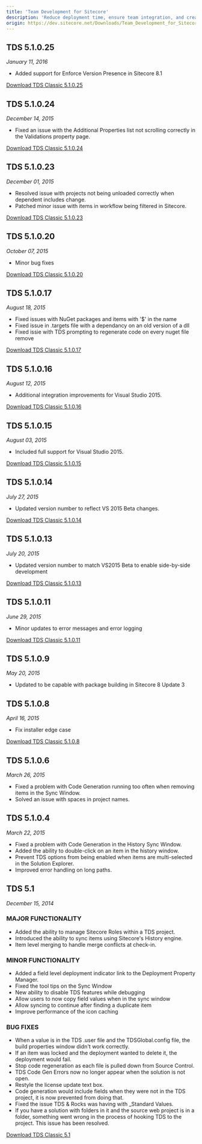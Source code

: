 ```yaml
---
title: 'Team Development for Sitecore'
description: 'Reduce deployment time, ensure team integration, and create an environment in which you can easily and quickly move code from your local environment all the way through your development workflow. Click here to learn more.'
origin: https://dev.sitecore.net/Downloads/Team_Development_for_Sitecore.aspx
---
```


## TDS 5.1.0.25 
_January 11, 2016_

- Added support for Enforce Version Presence in Sitecore 8.1

[Download TDS Classic 5.1.0.25](https://scdp.blob.core.windows.net/downloads/Team%20Development%20for%20Sitecore/5x/TDS%2051025.zip)

## TDS 5.1.0.24
_December 14, 2015_

- Fixed an issue with the Additional Properties list not scrolling correctly in the Validations property page.

[Download TDS Classic 5.1.0.24](https://scdp.blob.core.windows.net/downloads/Team%20Development%20for%20Sitecore/5x/TDS%2051024.zip)

## TDS 5.1.0.23
_December 01, 2015_

- Resolved issue with projects not being unloaded correctly when dependent includes change.
- Patched minor issue with items in workflow being filtered in Sitecore. 

[Download TDS Classic 5.1.0.23](https://scdp.blob.core.windows.net/downloads/Team%20Development%20for%20Sitecore/5x/TDS%2051023.zip)

## TDS 5.1.0.20
_October 07, 2015_

- Minor bug fixes

[Download TDS Classic 5.1.0.20](https://scdp.blob.core.windows.net/downloads/Team%20Development%20for%20Sitecore/5x/TDS%2051020.zip)

## TDS 5.1.0.17
_August 18, 2015_

- Fixed issues with NuGet packages and items with '$' in the name
- Fixed issue in .targets file with a dependancy on an old version of a dll
- Fixed issie with TDS prompting to regenerate code on every nuget file remove

[Download TDS Classic 5.1.0.17](https://scdp.blob.core.windows.net/downloads/Team%20Development%20for%20Sitecore/5x/TDS%2051017.zip)

## TDS 5.1.0.16
_August 12, 2015_

- Additional integration improvements for Visual Studio 2015.

[Download TDS Classic 5.1.0.16](https://scdp.blob.core.windows.net/downloads/Team%20Development%20for%20Sitecore/5x/TDS%2051016.zip)

## TDS 5.1.0.15
_August 03, 2015_

- Included full support for Visual Studio 2015.

[Download TDS Classic 5.1.0.15](https://scdp.blob.core.windows.net/downloads/Team%20Development%20for%20Sitecore/5x/TDS%2051015.zip)

## TDS 5.1.0.14
_July 27, 2015_

- Updated version number to reflect VS 2015 Beta changes.

[Download TDS Classic 5.1.0.14](https://scdp.blob.core.windows.net/downloads/Team%20Development%20for%20Sitecore/5x/TDS%2051014.zip)

## TDS 5.1.0.13
_July 20, 2015_

- Updated version number to match VS2015 Beta to enable side-by-side development

[Download TDS Classic 5.1.0.13](https://scdp.blob.core.windows.net/downloads/Team%20Development%20for%20Sitecore/5x/TDS%2051013.zip)

## TDS 5.1.0.11
_June 29, 2015_

- Minor updates to error messages and error logging

[Download TDS Classic 5.1.0.11](https://scdp.blob.core.windows.net/downloads/Team%20Development%20for%20Sitecore/5x/TDS%2051011.zip)

## TDS 5.1.0.9
_May 20, 2015_

- Updated to be capable with package building in Sitecore 8 Update 3

## TDS 5.1.0.8
_April 16, 2015_

- Fix installer edge case 

[Download TDS Classic 5.1.0.8](https://scdp.blob.core.windows.net/downloads/Team%20Development%20for%20Sitecore/5x/TDS%205108.zip)

## TDS 5.1.0.6
_March 26, 2015_

- Fixed a problem with Code Generation running too often when removing items in the Sync Window.
- Solved an issue with spaces in project names.

## TDS 5.1.0.4
_March 22, 2015_

- Fixed a problem with Code Generation in the History Sync Window.
- Added the ability to double-click on an item in the history window.
- Prevent TDS options from being enabled when items are multi-selected in the Solution Explorer.
- Improved error handling on long paths.

## TDS 5.1
_December 15, 2014_

### MAJOR FUNCTIONALITY

- Added the ability to manage Sitecore Roles within a TDS project. 
- Introduced the ability to sync items using Sitecore's History engine. 
- Item level merging to handle merge conflicts at check-in.

### MINOR FUNCTIONALITY

- Added a field level deployment indicator link to the Deployment Property Manager.
- Fixed the tool tips on the Sync Window
- New ability to disable TDS features while debugging
- Allow users to now copy field values when in the sync window
- Allow syncing to continue after finding a duplicate item 
- Improve performance of the icon caching

### BUG FIXES

- When a value is in the TDS .user file and the TDSGlobal.config file, the build properties window didn't work correctly.
- If an item was locked and the deployment wanted to delete it, the deployment would fail.
- Stop code regeneration as each file is pulled down from Source Control.
- TDS Code Gen Errors now no longer appear when the solution is not open.
- Restyle the license update text box.
- Code generation would include fields when they were not in the TDS project, it is now prevented from doing that.
- Fixed the issue TDS & Rocks was having with \_Standard Values.
- If you have a solution with folders in it and the source web project is in a folder, something went wrong in the process of hooking TDS to the project. This issue has been resolved.

[Download TDS Classic 5.1](https://scdp.blob.core.windows.net/downloads/Team%20Development%20for%20Sitecore/5x/TDS%2051.zip)

